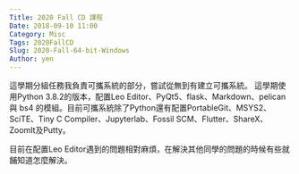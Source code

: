 ```yaml
---
Title: 2020 Fall CD 課程
Date: 2018-09-10 11:00
Category: Misc
Tags: 2020FallCD
Slug: 2020-Fall-64-bit-Windows
Author: yen
---
```


這學期分組任務我負責可攜系統的部分，嘗試從無到有建立可攜系統。
這學期使用Python 3.8.2的版本，配置Leo Editor、PyQt5、flask、Markdown、pelican 與 bs4 的模組。目前可攜系統除了Python還有配置PortableGit、MSYS2、SciTE、Tiny C Compiler、Jupyterlab、Fossil SCM、Flutter、ShareX、ZoomIt及Putty。

<!-- PELICAN_END_SUMMARY -->

目前在配置Leo Editor遇到的問題相對麻煩，在解決其他同學的問題的時候有些就餔知道怎麼解決。